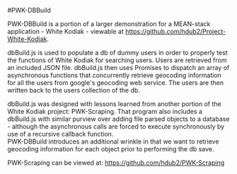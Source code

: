 #PWK-DBBuild

PWK-DBBuild is a portion of a larger demonstration for a MEAN-stack
application - White Kodiak - viewable at https://github.com/hdub2/Project-White-Kodiak.

dbBuild.js is used to populate a db of dummy users in order to properly test the
functions of White Kodiak for searching users.  Users are retrieved from an included
JSON file.  dbBuild.js then uses Promises to dispatch an array of asynchronous
functions that concurrently retrieve geocoding information for all the users from
google's geocoding web service.  The users are then written back to the users
collection of the db.

dbBuild.js was designed with lessons learned from another portion of the White Kodiak
project: PWK-Scraping.  That program also includes a dbBuild.js with similar purview
over adding file parsed objects to a database - although the asynchronous calls
are forced to execute synchronously by use of a recursive callback function.  
PWK-DBBuild introduces an additional wrinkle in that we want to retrieve geocoding
information for each object prior to performing the db save.

PWK-Scraping can be viewed at: https://github.com/hdub2/PWK-Scraping
